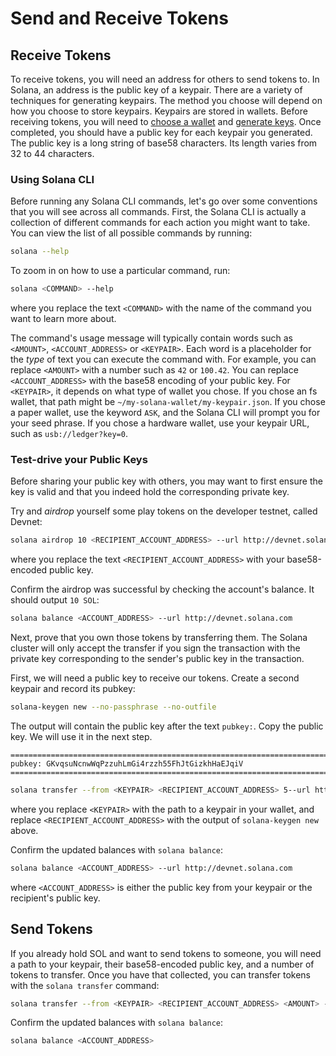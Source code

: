 # Send and Receive Tokens

## Receive Tokens

To receive tokens, you will need an address for others to send tokens to. In
Solana, an address is the public key of a keypair. There are a variety
of techniques for generating keypairs. The method you choose will depend on how
you choose to store keypairs.  Keypairs are stored in wallets. Before receiving
tokens, you will need to [choose a wallet](../wallet/cli-wallets.md) and
[generate keys](generate-keys.md). Once completed, you should have a public key
for each keypair you generated. The public key is a long string of base58
characters. Its length varies from 32 to 44 characters.

### Using Solana CLI

Before running any Solana CLI commands, let's go over some conventions that
you will see across all commands. First, the Solana CLI is actually a collection
of different commands for each action you might want to take. You can view the list
of all possible commands by running:

```bash
solana --help
```

To zoom in on how to use a particular command, run:

```bash
solana <COMMAND> --help
```

where you replace the text `<COMMAND>` with the name of the command you want
to learn more about.

The command's usage message will typically contain words such as `<AMOUNT>`,
`<ACCOUNT_ADDRESS>` or `<KEYPAIR>`. Each word is a placeholder for the *type* of
text you can execute the command with. For example, you can replace `<AMOUNT>`
with a number such as `42` or `100.42`. You can replace `<ACCOUNT_ADDRESS>` with
the base58 encoding of your public key. For `<KEYPAIR>`, it depends on what type
of wallet you chose. If you chose an fs wallet, that path might be
`~/my-solana-wallet/my-keypair.json`.  If you chose a paper wallet, use the
keyword `ASK`, and the Solana CLI will prompt you for your seed phrase. If
you chose a hardware wallet, use your keypair URL, such as `usb://ledger?key=0`.

### Test-drive your Public Keys

Before sharing your public key with others, you may want to first ensure the
key is valid and that you indeed hold the corresponding private key.

Try and *airdrop* yourself some play tokens on the developer testnet, called
Devnet:

```bash
solana airdrop 10 <RECIPIENT_ACCOUNT_ADDRESS> --url http://devnet.solana.com
```

where you replace the text `<RECIPIENT_ACCOUNT_ADDRESS>` with your base58-encoded
public key.

Confirm the airdrop was successful by checking the account's balance.
It should output `10 SOL`:

```bash
solana balance <ACCOUNT_ADDRESS> --url http://devnet.solana.com
```

Next, prove that you own those tokens by transferring them. The Solana cluster
will only accept the transfer if you sign the transaction with the private
key corresponding to the sender's public key in the transaction.

First, we will need a public key to receive our tokens. Create a second
keypair and record its pubkey:

```bash
solana-keygen new --no-passphrase --no-outfile
```

The output will contain the public key after the text `pubkey:`. Copy the
public key. We will use it in the next step.

```text
============================================================================
pubkey: GKvqsuNcnwWqPzzuhLmGi4rzzh55FhJtGizkhHaEJqiV
============================================================================
```

```bash
solana transfer --from <KEYPAIR> <RECIPIENT_ACCOUNT_ADDRESS> 5--url http://devnet.solana.com --fee-payer <KEYPAIR>
```

where you replace `<KEYPAIR>` with the path to a keypair in your wallet,
and replace `<RECIPIENT_ACCOUNT_ADDRESS>` with the output of `solana-keygen new` above.

Confirm the updated balances with `solana balance`:

```bash
solana balance <ACCOUNT_ADDRESS> --url http://devnet.solana.com
```

where `<ACCOUNT_ADDRESS>` is either the public key from your keypair or the
recipient's public key.

## Send Tokens

If you already hold SOL and want to send tokens to someone, you will need
a path to your keypair, their base58-encoded public key, and a number of
tokens to transfer. Once you have that collected, you can transfer tokens
with the `solana transfer` command:

```bash
solana transfer --from <KEYPAIR> <RECIPIENT_ACCOUNT_ADDRESS> <AMOUNT> --fee-payer <KEYPAIR>
```

Confirm the updated balances with `solana balance`:

```bash
solana balance <ACCOUNT_ADDRESS>
```
